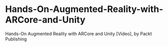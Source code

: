 # Hands-On-Augmented-Reality-with-ARCore-and-Unity
Hands-On Augmented Reality with ARCore and Unity [Video], by Packt Publishing
